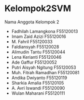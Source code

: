 # Kelompok2SVM

Nama Anggota Kelompok 2
- Fadhilah Lamangkona F55120013
- Imam Zaid Azizi F55120016
- M. Fahril F55120033
- Faldiansyah F55120028
- Alimudin Tantu F55120044
- Lena Kerianti F55120046
- Ade Gaffur F55120052
- Putri Aisyah Ngitung F55120053
- Muh. Fitrah Ramadhan F55120081
- Andika Dwiyanto F55120119
- Sharkia Amalia F55120105
- A. Avri Iswandi F55120090
- Wulan Maharani F55120111
